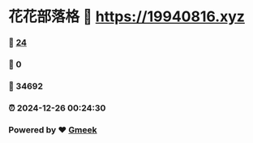 # 花花部落格 :link: https://19940816.xyz 
### :page_facing_up: [24](https://19940816.xyz/tag.html) 
### :speech_balloon: 0 
### :hibiscus: 34692 
### :alarm_clock: 2024-12-26 00:24:30 
### Powered by :heart: [Gmeek](https://github.com/Meekdai/Gmeek)
